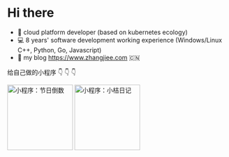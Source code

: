 # Hi there

* :school_satchel: cloud platform developer (based on kubernetes ecology)
* :computer: 8 years' software development working experience (Windows/Linux C++, Python, Go, Javascript)
* :pencil: my blog https://www.zhangjiee.com :cn:

给自己做的小程序 :point_down: :point_down: :point_down:

<img src="https://open1-1258639359.cos.ap-shanghai.myqcloud.com/common/gh_5fc7ba7cc992_258.jpg" alt="小程序：节日倒数" width="150"> <img src="https://open1-1258639359.cos.ap-shanghai.myqcloud.com/common/gh_1de4279fd124_258.jpg" alt="小程序：小桔日记" width="150">
